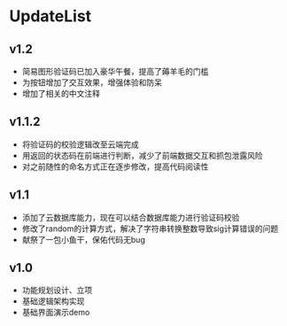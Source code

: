 # UpdateList

## v1.2

- 简易图形验证码已加入豪华午餐，提高了薅羊毛的门槛
- 为按钮增加了交互效果，增强体验和防呆
- 增加了相关的中文注释

## v1.1.2

- 将验证码的校验逻辑改至云端完成
- 用返回的状态码在前端进行判断，减少了前端数据交互和抓包泄露风险
- 对之前随性的命名方式正在逐步修改，提高代码阅读性

## v1.1

- 添加了云数据库能力，现在可以结合数据库能力进行验证码校验
- 修改了random的计算方式，解决了字符串转换整数导致sig计算错误的问题
- 献祭了一包小鱼干，保佑代码无bug

## v1.0

- 功能规划设计、立项
- 基础逻辑架构实现
- 基础界面演示demo
